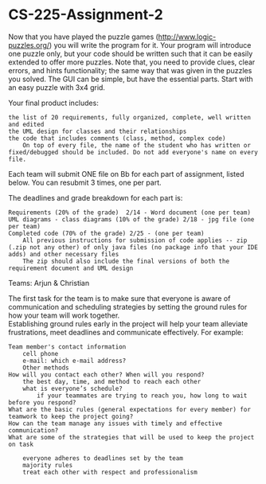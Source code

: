 # CS-225-Assignment-2

Now that you have played the puzzle games (http://www.logic-puzzles.org/) you will write the program for it.
Your program will introduce one puzzle only, but your code should be written such that it can be easily extended to offer more puzzles.
Note that, you need to provide clues, clear errors, and hints functionality; the same way that was given in the puzzles you solved. The GUI can be simple, but have the essential parts.
Start with an easy puzzle with 3x4 grid.

Your final product includes:

    the list of 20 requirements, fully organized, complete, well written and edited
    the UML design for classes and their relationships
    the code that includes comments (class, method, complex code)
        On top of every file, the name of the student who has written or fixed/debugged should be included. Do not add everyone's name on every file.


Each team will submit ONE file on Bb for each part of assignment, listed below. You can resubmit 3 times, one per part.

The deadlines and grade breakdown for each part is:

    Requirements (20% of the grade)  2/14 - Word document (one per team)
    UML diagrams - class diagrams (10% of the grade) 2/18 - jpg file (one per team)
    Completed code (70% of the grade) 2/25 - (one per team)
        All previous instructions for submission of code applies -- zip (.zip not any other) of only java files (no package info that your IDE adds) and other necessary files
        The zip should also include the final versions of both the requirement document and UML design

Teams:
Arjun & Christian

The first task for the team is to make sure that everyone is aware of communication and scheduling strategies by setting the ground rules for how your team will work together.  
Establishing ground rules early in the project will help your team alleviate frustrations, meet deadlines and communicate effectively. For example:

    Team member's contact information
        cell phone
        e-mail: which e-mail address?
        Other methods
    How will you contact each other? When will you respond?
        the best day, time, and method to reach each other
        what is everyone’s schedule?
            if your teammates are trying to reach you, how long to wait before you respond?
    What are the basic rules (general expectations for every member) for teamwork to keep the project going?
    How can the team manage any issues with timely and effective communication?
    What are some of the strategies that will be used to keep the project on task

        everyone adheres to deadlines set by the team
        majority rules
        treat each other with respect and professionalism
